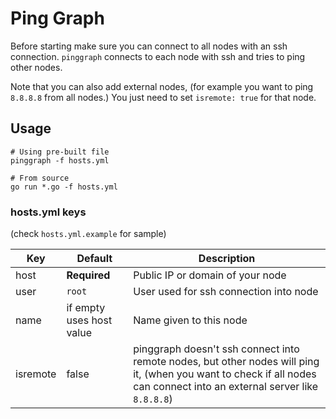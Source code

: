 # Ping Graph

Before starting make sure you can connect to all nodes with an ssh connection. `pinggraph` connects to each node with ssh and tries to ping other nodes.

Note that you can also add external nodes, (for example you want to ping `8.8.8.8` from all nodes.) You just need to set `isremote: true` for that node.

## Usage


```
# Using pre-built file
pinggraph -f hosts.yml

# From source
go run *.go -f hosts.yml
```

### hosts.yml keys

(check `hosts.yml.example` for sample)

| Key      | Default      | Description |
| ---      | ------------ | ----------- |
| host     | **Required** | Public IP or domain of your node |
| user     | `root`         | User used for ssh connection into node
| name     | if empty uses host value | Name given to this node |
| isremote | false        | pinggraph doesn't ssh connect into remote nodes, but other nodes will ping it, (when you want to check if all nodes can connect into an external server like `8.8.8.8`)
